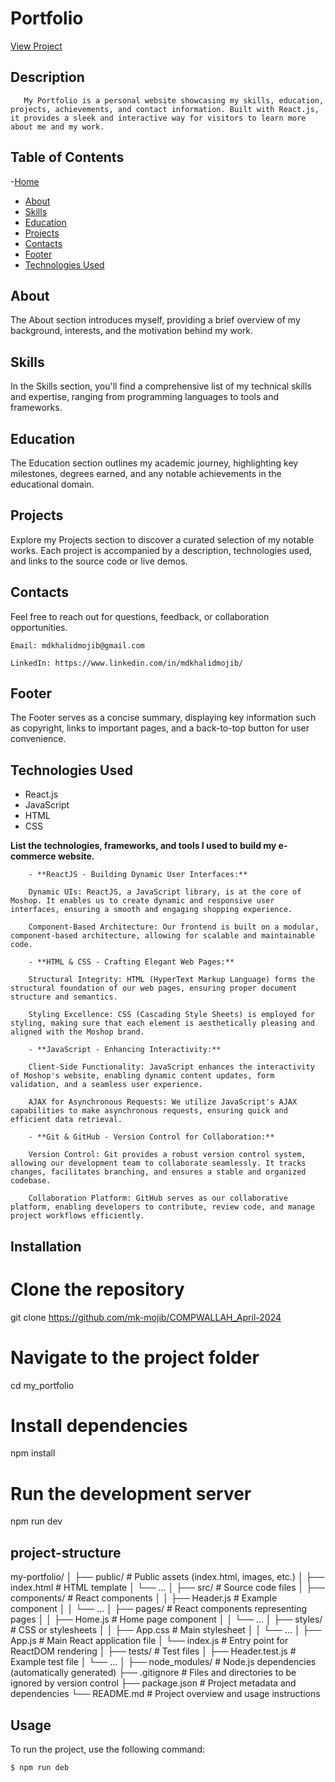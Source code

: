 # Portfolio 

[View Project](https://mk-mojib.github.io/my-portfolio/)

## Description
       My Portfolio is a personal website showcasing my skills, education, projects, achievements, and contact information. Built with React.js, it provides a sleek and interactive way for visitors to learn more about me and my work.
## Table of Contents
-[Home](#home)
- [About](#about)
- [Skills](#skills)
- [Education](#education)
- [Projects](#projects)
- [Contacts](#contacts)
- [Footer](#footer)
- [Technologies Used](#technologies-used)

## About

The About section introduces myself, providing a brief overview of my background, interests, and the motivation behind my work.

## Skills

In the Skills section, you'll find a comprehensive list of my technical skills and expertise, ranging from programming languages to tools and frameworks.

## Education

The Education section outlines my academic journey, highlighting key milestones, degrees earned, and any notable achievements in the educational domain.

## Projects

Explore my Projects section to discover a curated selection of my notable works. Each project is accompanied by a description, technologies used, and links to the source code or live demos.

## Contacts

Feel free to reach out for questions, feedback, or collaboration opportunities.

    Email: mdkhalidmojib@gmail.com

    LinkedIn: https://www.linkedin.com/in/mdkhalidmojib/

## Footer

The Footer serves as a concise summary, displaying key information such as copyright, links to important pages, and a back-to-top button for user convenience.

## Technologies Used

- React.js
- JavaScript
- HTML
- CSS

**List the technologies, frameworks, and tools I used to build my e-commerce website.**

        - **ReactJS - Building Dynamic User Interfaces:**

        Dynamic UIs: ReactJS, a JavaScript library, is at the core of Moshop. It enables us to create dynamic and responsive user interfaces, ensuring a smooth and engaging shopping experience.

        Component-Based Architecture: Our frontend is built on a modular, component-based architecture, allowing for scalable and maintainable code.

        - **HTML & CSS - Crafting Elegant Web Pages:**

        Structural Integrity: HTML (HyperText Markup Language) forms the structural foundation of our web pages, ensuring proper document structure and semantics.

        Styling Excellence: CSS (Cascading Style Sheets) is employed for styling, making sure that each element is aesthetically pleasing and aligned with the Moshop brand.

        - **JavaScript - Enhancing Interactivity:**

        Client-Side Functionality: JavaScript enhances the interactivity of Moshop's website, enabling dynamic content updates, form validation, and a seamless user experience.

        AJAX for Asynchronous Requests: We utilize JavaScript's AJAX capabilities to make asynchronous requests, ensuring quick and efficient data retrieval.

        - **Git & GitHub - Version Control for Collaboration:**

        Version Control: Git provides a robust version control system, allowing our development team to collaborate seamlessly. It tracks changes, facilitates branching, and ensures a stable and organized codebase.

        Collaboration Platform: GitHub serves as our collaborative platform, enabling developers to contribute, review code, and manage project workflows efficiently.


## Installation

 # Clone the repository
git clone https://github.com/mk-mojib/COMPWALLAH_April-2024

# Navigate to the project folder
cd my_portfolio

# Install dependencies
npm install

# Run the development server
npm run dev

## project-structure

my-portfolio/
│
├── public/               # Public assets (index.html, images, etc.)
│   ├── index.html        # HTML template
│   └── ...
│
├── src/                  # Source code files
│   ├── components/       # React components
│   │   ├── Header.js    # Example component
│   │   └── ...
│   ├── pages/            # React components representing pages
│   │   ├── Home.js      # Home page component
│   │   └── ...
│   ├── styles/           # CSS or stylesheets
│   │   ├── App.css     # Main stylesheet
│   │   └── ...
│   ├── App.js            # Main React application file
│   └── index.js          # Entry point for ReactDOM rendering
│
├── tests/                # Test files
│   ├── Header.test.js    # Example test file
│   └── ...
│
├── node_modules/         # Node.js dependencies (automatically generated)
├── .gitignore            # Files and directories to be ignored by version control
├── package.json          # Project metadata and dependencies
└── README.md             # Project overview and usage instructions


## Usage

To run the project, use the following command:

```bash
$ npm run deb

